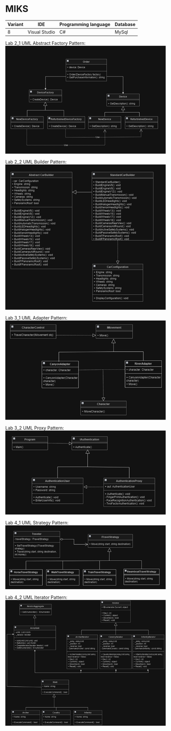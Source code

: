 # MIKS

| Variant       | IDE                | Programming language | Database |
| ------------- | ------------------ | -------------------- | -------- |
| 8             | Visual Studio      | C#                   |  MySql   |


Lab 2_1 UML Abstract Factory Pattern:
![Alt text](image.png)

Lab 2_2 UML Builder Pattern:
![Alt text](image-1.png)

Lab 3_1 UML Adapter Pattern:
![Alt text](image-2.png)

Lab 3_2 UML Proxy Pattern:
![Alt text](image-3.png)

Lab 4_1 UML Strategy Pattern:
![Alt text](image-4.png)

Lab 4_2 UML Iterator Pattern:
![Alt text](image-5.png)